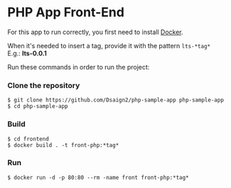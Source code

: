 # PHP App Front-End

For this app to run correctly, you first need to install [Docker](https://www.docker.com/).<br>

When it's needed to insert a tag, provide it with the pattern ```lts-*tag*```<br>
E.g.: **lts-0.0.1**<br>

Run these commands in order to run the project:

### Clone the repository
```
$ git clone https://github.com/Dsaign2/php-sample-app php-sample-app
$ cd php-sample-app
```

### Build

```
$ cd frontend
$ docker build . -t front-php:*tag*
```

### Run
```
$ docker run -d -p 80:80 --rm -name front front-php:*tag*
```
